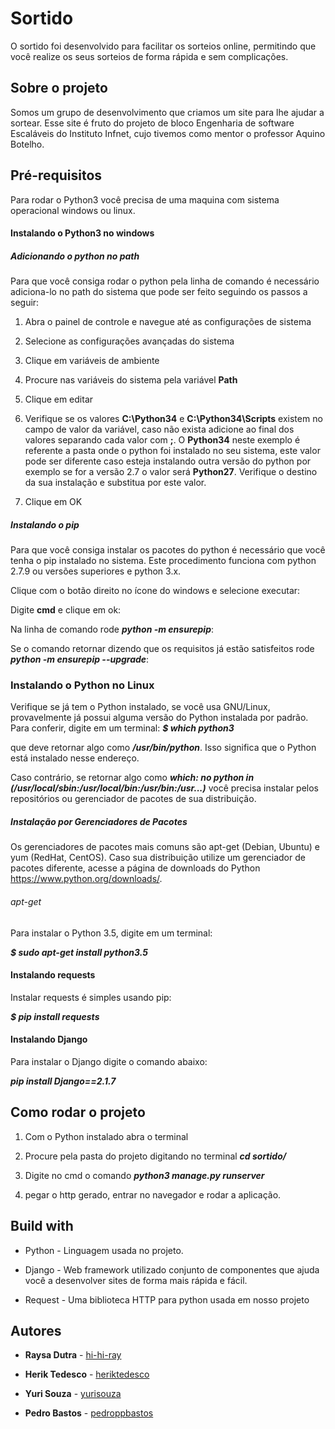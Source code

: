 # Sortido

O sortido foi desenvolvido para facilitar os sorteios online, permitindo que você realize os seus sorteios de forma rápida e sem complicações.

## Sobre o projeto

Somos um grupo de desenvolvimento que criamos um site para lhe ajudar a sortear.
Esse site é fruto do projeto de bloco Engenharia de software Escaláveis do Instituto Infnet, cujo tivemos como mentor o professor Aquino Botelho.

## Pré-requisitos

Para rodar o Python3 você precisa de uma maquina com sistema operacional windows ou linux.

#### Instalando o Python3 no windows

##### Adicionando o python no path
Para que você consiga rodar o python pela linha de comando é necessário adiciona-lo no path do sistema que pode ser feito seguindo os passos a seguir:

1. Abra o painel de controle e navegue até as configurações de sistema

2. Selecione as configurações avançadas do sistema

3. Clique em variáveis de ambiente

4. Procure nas variáveis do sistema pela variável **Path**

5. Clique em editar

6. Verifique se os valores **C:\Python34** e **C:\Python34\Scripts** existem no campo de valor da variável, caso não exista adicione ao final dos valores separando cada valor com **;**. O **Python34** neste exemplo é referente a pasta onde o python foi instalado no seu sistema, este valor pode ser diferente caso esteja instalando outra versão do python por exemplo se for a versão 2.7 o valor será **Python27**. Verifique o destino da sua instalação e substitua por este valor.

7. Clique em OK

##### Instalando o pip

Para que você consiga instalar os pacotes do python é necessário que você tenha o pip instalado no sistema. Este procedimento funciona com python 2.7.9 ou versões superiores e python 3.x.

Clique com o botão direito no ícone do windows e selecione executar:

Digite **cmd** e clique em ok:

Na linha de comando rode **_python -m ensurepip_**:

Se o comando retornar dizendo que os requisitos já estão satisfeitos rode **_python -m ensurepip --upgrade_**:

### Instalando o Python no Linux

Verifique se já tem o Python instalado, se você usa GNU/Linux, provavelmente já possui alguma versão do Python instalada por padrão. Para conferir, digite em um terminal:
**_$ which python3_**

que deve retornar algo como **_/usr/bin/python_**. Isso significa que o Python está instalado nesse endereço.

Caso contrário, se retornar algo como **_which: no python in (/usr/local/sbin:/usr/local/bin:/usr/bin:/usr...)_** você precisa instalar pelos repositórios ou gerenciador de pacotes de sua distribuição.

##### Instalação por Gerenciadores de Pacotes

Os gerenciadores de pacotes mais comuns são apt-get (Debian, Ubuntu) e yum (RedHat, CentOS). Caso sua distribuição utilize um gerenciador de pacotes diferente, acesse a página de downloads do Python https://www.python.org/downloads/.

###### apt-get

Para instalar o Python 3.5, digite em um terminal:

**_$ sudo apt-get install python3.5_**

#### Instalando requests

Instalar requests é simples usando pip:

**_$ pip install requests_**

#### Instalando Django

Para instalar o Django digite o comando abaixo:

**_pip install Django==2.1.7_**

## Como rodar o projeto

1. Com o Python instalado abra o terminal

2. Procure pela pasta do projeto digitando no terminal **_cd sortido/_**

3. Digite no cmd o comando **_python3 manage.py runserver_**

4. pegar o http gerado, entrar no navegador e rodar a aplicação.

## Build with

* Python - Linguagem usada no projeto.

* Django - Web framework utilizado conjunto de componentes que ajuda você a desenvolver sites de forma mais rápida e fácil.

* Request - Uma biblioteca HTTP para python usada em nosso projeto

## Autores

* **Raysa Dutra** - [hi-hi-ray](https://github.com/hi-hi-ray)

* **Herik Tedesco** - [heriktedesco](https://github.com/heriktedesco)

* **Yuri Souza** - [yurisouza](https://github.com/yurisouza)

* **Pedro Bastos** - [pedroppbastos](https://github.com/pedroppbastos)

